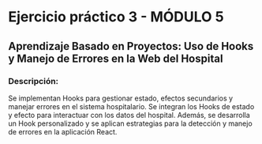 # Ejercicio práctico 3  - MÓDULO 5
## Aprendizaje Basado en Proyectos: Uso de Hooks y Manejo de Errores en la Web del Hospital

### Descripción: 
Se implementan Hooks para gestionar estado, efectos secundarios y manejar errores en el sistema hospitalario. Se integran los Hooks de estado y efecto para interactuar con los datos del hospital. Además, se desarrolla un Hook personalizado y se aplican estrategias para la detección y manejo de errores en la aplicación React.